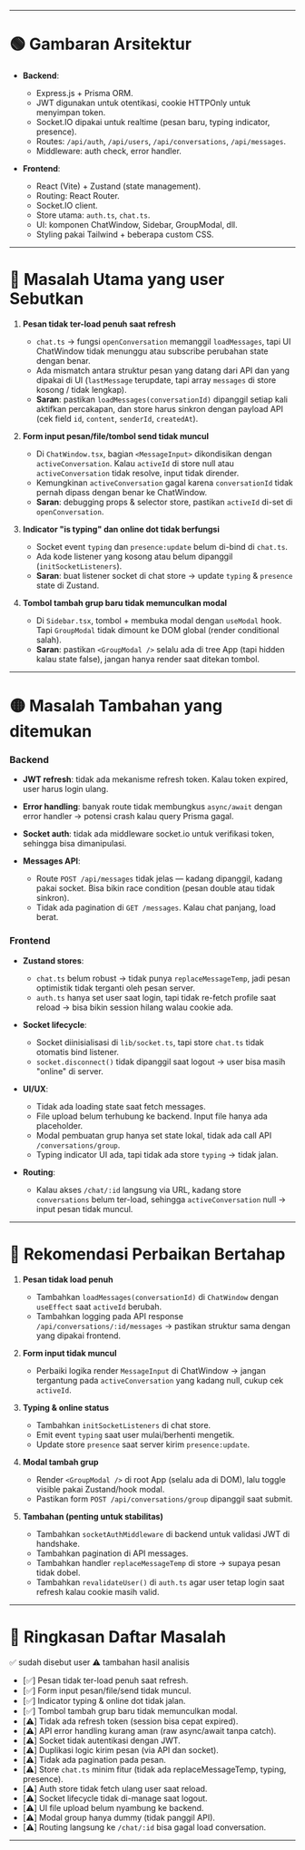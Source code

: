  ---

# 🟢 Gambaran Arsitektur

* **Backend**:

  * Express.js + Prisma ORM.
  * JWT digunakan untuk otentikasi, cookie HTTPOnly untuk menyimpan token.
  * Socket.IO dipakai untuk realtime (pesan baru, typing indicator, presence).
  * Routes: `/api/auth`, `/api/users`, `/api/conversations`, `/api/messages`.
  * Middleware: auth check, error handler.

* **Frontend**:

  * React (Vite) + Zustand (state management).
  * Routing: React Router.
  * Socket.IO client.
  * Store utama: `auth.ts`, `chat.ts`.
  * UI: komponen ChatWindow, Sidebar, GroupModal, dll.
  * Styling pakai Tailwind + beberapa custom CSS.

---

# 🔴 Masalah Utama yang user Sebutkan

1. **Pesan tidak ter-load penuh saat refresh**

   * `chat.ts` → fungsi `openConversation` memanggil `loadMessages`, tapi UI ChatWindow tidak menunggu atau subscribe perubahan state dengan benar.
   * Ada mismatch antara struktur pesan yang datang dari API dan yang dipakai di UI (`lastMessage` terupdate, tapi array `messages` di store kosong / tidak lengkap).
   * **Saran**: pastikan `loadMessages(conversationId)` dipanggil setiap kali aktifkan percakapan, dan store harus sinkron dengan payload API (cek field `id`, `content`, `senderId`, `createdAt`).

2. **Form input pesan/file/tombol send tidak muncul**

   * Di `ChatWindow.tsx`, bagian `<MessageInput>` dikondisikan dengan `activeConversation`. Kalau `activeId` di store null atau `activeConversation` tidak resolve, input tidak dirender.
   * Kemungkinan `activeConversation` gagal karena `conversationId` tidak pernah dipass dengan benar ke ChatWindow.
   * **Saran**: debugging props & selector store, pastikan `activeId` di-set di `openConversation`.

3. **Indicator "is typing" dan online dot tidak berfungsi**

   * Socket event `typing` dan `presence:update` belum di-bind di `chat.ts`.
   * Ada kode listener yang kosong atau belum dipanggil (`initSocketListeners`).
   * **Saran**: buat listener socket di chat store → update `typing` & `presence` state di Zustand.

4. **Tombol tambah grup baru tidak memunculkan modal**

   * Di `Sidebar.tsx`, tombol + membuka modal dengan `useModal` hook. Tapi `GroupModal` tidak dimount ke DOM global (render conditional salah).
   * **Saran**: pastikan `<GroupModal />` selalu ada di tree App (tapi hidden kalau state false), jangan hanya render saat ditekan tombol.

---

# 🟡 Masalah Tambahan yang ditemukan

### Backend

* **JWT refresh**: tidak ada mekanisme refresh token. Kalau token expired, user harus login ulang.
* **Error handling**: banyak route tidak membungkus `async/await` dengan error handler → potensi crash kalau query Prisma gagal.
* **Socket auth**: tidak ada middleware socket.io untuk verifikasi token, sehingga bisa dimanipulasi.
* **Messages API**:

  * Route `POST /api/messages` tidak jelas — kadang dipanggil, kadang pakai socket. Bisa bikin race condition (pesan double atau tidak sinkron).
  * Tidak ada pagination di `GET /messages`. Kalau chat panjang, load berat.

### Frontend

* **Zustand stores**:

  * `chat.ts` belum robust → tidak punya `replaceMessageTemp`, jadi pesan optimistik tidak terganti oleh pesan server.
  * `auth.ts` hanya set user saat login, tapi tidak re-fetch profile saat reload → bisa bikin session hilang walau cookie ada.
* **Socket lifecycle**:

  * Socket diinisialisasi di `lib/socket.ts`, tapi store `chat.ts` tidak otomatis bind listener.
  * `socket.disconnect()` tidak dipanggil saat logout → user bisa masih "online" di server.
* **UI/UX**:

  * Tidak ada loading state saat fetch messages.
  * File upload belum terhubung ke backend. Input file hanya ada placeholder.
  * Modal pembuatan grup hanya set state lokal, tidak ada call API `/conversations/group`.
  * Typing indicator UI ada, tapi tidak ada store `typing` → tidak jalan.
* **Routing**:

  * Kalau akses `/chat/:id` langsung via URL, kadang store `conversations` belum ter-load, sehingga `activeConversation` null → input pesan tidak muncul.

---

# 🔧 Rekomendasi Perbaikan Bertahap

1. **Pesan tidak load penuh**

   * Tambahkan `loadMessages(conversationId)` di `ChatWindow` dengan `useEffect` saat `activeId` berubah.
   * Tambahkan logging pada API response `/api/conversations/:id/messages` → pastikan struktur sama dengan yang dipakai frontend.

2. **Form input tidak muncul**

   * Perbaiki logika render `MessageInput` di ChatWindow → jangan tergantung pada `activeConversation` yang kadang null, cukup cek `activeId`.

3. **Typing & online status**

   * Tambahkan `initSocketListeners` di chat store.
   * Emit event `typing` saat user mulai/berhenti mengetik.
   * Update store `presence` saat server kirim `presence:update`.

4. **Modal tambah grup**

   * Render `<GroupModal />` di root App (selalu ada di DOM), lalu toggle visible pakai Zustand/hook modal.
   * Pastikan form `POST /api/conversations/group` dipanggil saat submit.

5. **Tambahan (penting untuk stabilitas)**

   * Tambahkan `socketAuthMiddleware` di backend untuk validasi JWT di handshake.
   * Tambahkan pagination di API messages.
   * Tambahkan handler `replaceMessageTemp` di store → supaya pesan tidak dobel.
   * Tambahkan `revalidateUser()` di `auth.ts` agar user tetap login saat refresh kalau cookie masih valid.

---

# 📝 Ringkasan Daftar Masalah

✅ sudah disebut user
⚠️ tambahan hasil analisis

* [✅] Pesan tidak ter-load penuh saat refresh.
* [✅] Form input pesan/file/send tidak muncul.
* [✅] Indicator typing & online dot tidak jalan.
* [✅] Tombol tambah grup baru tidak memunculkan modal.
* [⚠️] Tidak ada refresh token (session bisa cepat expired).
* [⚠️] API error handling kurang aman (raw async/await tanpa catch).
* [⚠️] Socket tidak autentikasi dengan JWT.
* [⚠️] Duplikasi logic kirim pesan (via API dan socket).
* [⚠️] Tidak ada pagination pada pesan.
* [⚠️] Store `chat.ts` minim fitur (tidak ada replaceMessageTemp, typing, presence).
* [⚠️] Auth store tidak fetch ulang user saat reload.
* [⚠️] Socket lifecycle tidak di-manage saat logout.
* [⚠️] UI file upload belum nyambung ke backend.
* [⚠️] Modal group hanya dummy (tidak panggil API).
* [⚠️] Routing langsung ke `/chat/:id` bisa gagal load conversation.

---